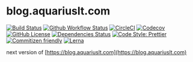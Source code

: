 # blog.aquariuslt.com

[![Build Status](https://travis-ci.org/aquariuslt/blog.svg?branch=next)](https://travis-ci.org/aquariuslt/blog) 
[![Github Workflow Status](https://github.com/aquariuslt/blog/workflows/build/badge.svg)](https://github.com/aquariuslt/blog) 
[![CircleCI](https://circleci.com/gh/aquariuslt/blog/tree/master.svg?style=svg)](https://circleci.com/gh/aquariuslt/blog/tree/master) 
[![Codecov](https://codecov.io/gh/aquariuslt/blog/branch/master/graph/badge.svg)](https://codecov.io/gh/aquariuslt/blog) 
[![GitHub License](https://img.shields.io/github/license/aquariuslt/blog.svg)](https://github.com/aquariuslt/blog/blob/master/LICENSE) 
[![Dependencies Status](https://david-dm.org/aquariuslt/blog/status.svg)](https://david-dm.org/aquariuslt/blog) 
[![Code Style: Prettier](https://img.shields.io/badge/code_style-prettier-ff69b4.svg)](https://github.com/prettier/prettier) 
[![Commitizen friendly](https://img.shields.io/badge/commitizen-friendly-brightgreen.svg)](http://commitizen.github.io/cz-cli/) 
[![Lerna](https://img.shields.io/badge/maintained%20with-lerna-cc00ff.svg)](https://lerna.js.org/)

next version of [https://blog.aquariuslt.com](https://blog.aquariuslt.com)
